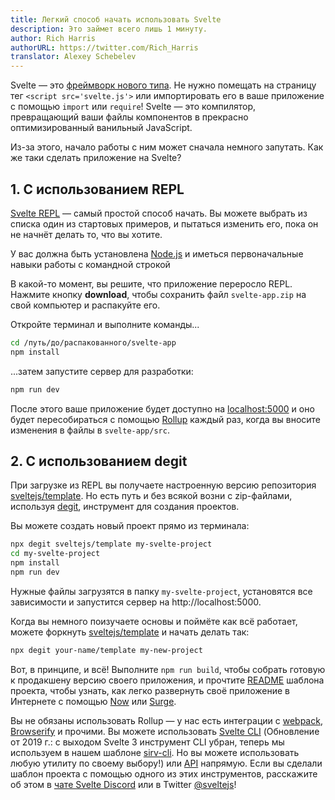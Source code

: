 ```yaml
---
title: Легкий способ начать использовать Svelte
description: Это займет всего лишь 1 минуту.
author: Rich Harris
authorURL: https://twitter.com/Rich_Harris
translator: Alexey Schebelev
---
```


Svelte — это [фреймворк нового типа](/blog/frameworks-without-the-framework). Не нужно помещать на страницу тег `<script src='svelte.js'>` или импортировать его в ваше приложение с помощью `import` или `require`! Svelte — это компилятор, превращающий ваши файлы компонентов в прекрасно оптимизированный ванильный JavaScript.

Из-за этого, начало работы с ним может сначала немного запутать. Как же таки сделать приложение на Svelte?


## 1. С использованием REPL

[Svelte REPL](repl) — самый простой способ начать. Вы можете выбрать из списка один из стартовых примеров, и пытаться изменить его, пока он не начнёт делать то, что вы хотите.

<aside><p>У вас должна быть установлена <a href="https://nodejs.org/">Node.js</a>  и иметься первоначальные навыки работы с командной строкой</p></aside>

В какой-то момент, вы решите, что приложение переросло REPL. Нажмите кнопку **download**, чтобы сохранить файл `svelte-app.zip` на свой компьютер и распакуйте его.

Откройте терминал и выполните команды...

```bash
cd /путь/до/распакованного/svelte-app
npm install
```

...затем запустите сервер для разработки:

```bash
npm run dev
```

После этого ваше приложение будет доступно на [localhost:5000](http://localhost:5000) и оно будет пересобираться с помощью [Rollup](https://rollupjs.org) каждый раз, когда вы вносите изменения в файлы в `svelte-app/src`.


## 2. С использованием degit

При загрузке из REPL вы получаете настроенную версию репозитория [sveltejs/template](https://github.com/sveltejs/template). Но есть путь и без всякой возни с zip-файлами, используя [degit](https://github.com/Rich-Harris/degit), инструмент для создания проектов.

Вы можете создать новый проект прямо из терминала:

```bash
npx degit sveltejs/template my-svelte-project
cd my-svelte-project
npm install
npm run dev
```

Нужные файлы загрузятся в папку `my-svelte-project`, установятся все зависимости и запустится сервер на http://localhost:5000.

Когда вы немного поизучаете основы и поймёте как всё работает, можете форкнуть [sveltejs/template](https://github.com/sveltejs/template) и начать делать так:

```bash
npx degit your-name/template my-new-project
```

Вот, в принципе, и всё! Выполните `npm run build`, чтобы собрать готовую к продакшену версию своего приложения, и прочтите [README](https://github.com/sveltejs/template/blob/master/README.md) шаблона проекта, чтобы узнать, как легко развернуть своё приложение в Интернете с помощью [Now](https://zeit.co/now) или [Surge](http://surge.sh/).

Вы не обязаны использовать Rollup — у нас есть интеграции с [webpack](https://github.com/sveltejs/svelte-loader), [Browserify](https://github.com/tehshrike/sveltify) и прочими. Вы можете использовать [Svelte CLI](https://github.com/sveltejs/svelte-cli) (Обновление от 2019 г.: с выходом Svelte 3 инструмент CLI убран, теперь мы используем в нашем шаблоне [sirv-cli](https://www.npmjs.com/package/sirv-cli). Но вы можете использовать любую утилиту по своему выбору!) или [API](https://github.com/sveltejs/svelte/tree/v2#api) напрямую. Если вы сделали шаблон проекта с помощью одного из этих инструментов, расскажите об этом в [чате Svelte Discord](chat) или в Twitter [@sveltejs](https://twitter.com/sveltejs)!